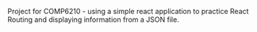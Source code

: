 Project for COMP6210 - using a simple react application to practice React Routing and displaying information from a JSON file.
